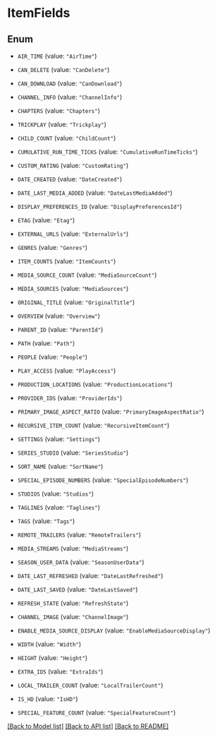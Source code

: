 # ItemFields

## Enum


* `AIR_TIME` (value: `"AirTime"`)

* `CAN_DELETE` (value: `"CanDelete"`)

* `CAN_DOWNLOAD` (value: `"CanDownload"`)

* `CHANNEL_INFO` (value: `"ChannelInfo"`)

* `CHAPTERS` (value: `"Chapters"`)

* `TRICKPLAY` (value: `"Trickplay"`)

* `CHILD_COUNT` (value: `"ChildCount"`)

* `CUMULATIVE_RUN_TIME_TICKS` (value: `"CumulativeRunTimeTicks"`)

* `CUSTOM_RATING` (value: `"CustomRating"`)

* `DATE_CREATED` (value: `"DateCreated"`)

* `DATE_LAST_MEDIA_ADDED` (value: `"DateLastMediaAdded"`)

* `DISPLAY_PREFERENCES_ID` (value: `"DisplayPreferencesId"`)

* `ETAG` (value: `"Etag"`)

* `EXTERNAL_URLS` (value: `"ExternalUrls"`)

* `GENRES` (value: `"Genres"`)

* `ITEM_COUNTS` (value: `"ItemCounts"`)

* `MEDIA_SOURCE_COUNT` (value: `"MediaSourceCount"`)

* `MEDIA_SOURCES` (value: `"MediaSources"`)

* `ORIGINAL_TITLE` (value: `"OriginalTitle"`)

* `OVERVIEW` (value: `"Overview"`)

* `PARENT_ID` (value: `"ParentId"`)

* `PATH` (value: `"Path"`)

* `PEOPLE` (value: `"People"`)

* `PLAY_ACCESS` (value: `"PlayAccess"`)

* `PRODUCTION_LOCATIONS` (value: `"ProductionLocations"`)

* `PROVIDER_IDS` (value: `"ProviderIds"`)

* `PRIMARY_IMAGE_ASPECT_RATIO` (value: `"PrimaryImageAspectRatio"`)

* `RECURSIVE_ITEM_COUNT` (value: `"RecursiveItemCount"`)

* `SETTINGS` (value: `"Settings"`)

* `SERIES_STUDIO` (value: `"SeriesStudio"`)

* `SORT_NAME` (value: `"SortName"`)

* `SPECIAL_EPISODE_NUMBERS` (value: `"SpecialEpisodeNumbers"`)

* `STUDIOS` (value: `"Studios"`)

* `TAGLINES` (value: `"Taglines"`)

* `TAGS` (value: `"Tags"`)

* `REMOTE_TRAILERS` (value: `"RemoteTrailers"`)

* `MEDIA_STREAMS` (value: `"MediaStreams"`)

* `SEASON_USER_DATA` (value: `"SeasonUserData"`)

* `DATE_LAST_REFRESHED` (value: `"DateLastRefreshed"`)

* `DATE_LAST_SAVED` (value: `"DateLastSaved"`)

* `REFRESH_STATE` (value: `"RefreshState"`)

* `CHANNEL_IMAGE` (value: `"ChannelImage"`)

* `ENABLE_MEDIA_SOURCE_DISPLAY` (value: `"EnableMediaSourceDisplay"`)

* `WIDTH` (value: `"Width"`)

* `HEIGHT` (value: `"Height"`)

* `EXTRA_IDS` (value: `"ExtraIds"`)

* `LOCAL_TRAILER_COUNT` (value: `"LocalTrailerCount"`)

* `IS_HD` (value: `"IsHD"`)

* `SPECIAL_FEATURE_COUNT` (value: `"SpecialFeatureCount"`)


[[Back to Model list]](../README.md#documentation-for-models) [[Back to API list]](../README.md#documentation-for-api-endpoints) [[Back to README]](../README.md)


